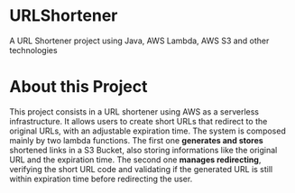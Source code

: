 # URLShortener
A URL Shortener project using Java, AWS Lambda, AWS S3 and other technologies

# About this Project
This project consists in a URL shortener using AWS as a serverless infrastructure.
It allows users to create short URLs that redirect to the original URLs, with
an adjustable expiration time. The system is composed mainly by two lambda functions.
The first one **generates and stores** shortened links in a S3 Bucket, also storing informations like
the original URL and the expiration time. The second one **manages redirecting**, verifying the short URL code
and validating if the generated URL is still within expiration time before redirecting the user.
